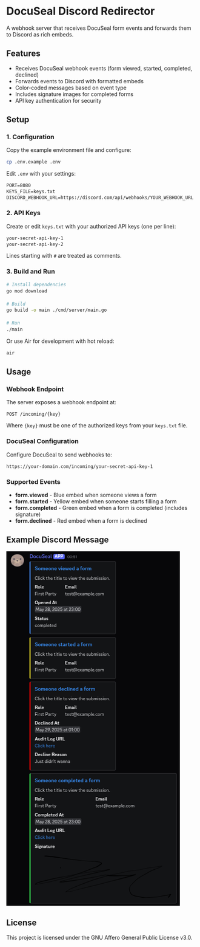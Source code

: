 # DocuSeal Discord Redirector

A webhook server that receives DocuSeal form events and forwards them to Discord as rich embeds.

## Features

- Receives DocuSeal webhook events (form viewed, started, completed, declined)
- Forwards events to Discord with formatted embeds
- Color-coded messages based on event type
- Includes signature images for completed forms
- API key authentication for security

## Setup

### 1. Configuration

Copy the example environment file and configure:

```bash
cp .env.example .env
```

Edit `.env` with your settings:

```env
PORT=8080
KEYS_FILE=keys.txt
DISCORD_WEBHOOK_URL=https://discord.com/api/webhooks/YOUR_WEBHOOK_URL
```

### 2. API Keys

Create or edit `keys.txt` with your authorized API keys (one per line):

```
your-secret-api-key-1
your-secret-api-key-2
```

Lines starting with `#` are treated as comments.

### 3. Build and Run

```bash
# Install dependencies
go mod download

# Build
go build -o main ./cmd/server/main.go

# Run
./main
```

Or use Air for development with hot reload:

```bash
air
```

## Usage

### Webhook Endpoint

The server exposes a webhook endpoint at:

```
POST /incoming/{key}
```

Where `{key}` must be one of the authorized keys from your `keys.txt` file.

### DocuSeal Configuration

Configure DocuSeal to send webhooks to:

```
https://your-domain.com/incoming/your-secret-api-key-1
```

### Supported Events

- **form.viewed** - Blue embed when someone views a form
- **form.started** - Yellow embed when someone starts filling a form
- **form.completed** - Green embed when a form is completed (includes signature)
- **form.declined** - Red embed when a form is declined

## Example Discord Message

![Example Discord Message](docs/example.png)

## License

This project is licensed under the GNU Affero General Public License v3.0.
